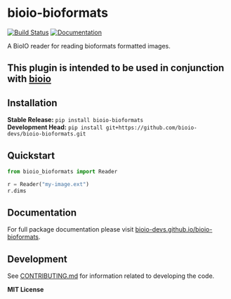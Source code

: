 # bioio-bioformats

[![Build Status](https://github.com/bioio-devs/bioio-bioformats/workflows/CI/badge.svg)](https://github.com/bioio-devs/bioio-bioformats/actions)
[![Documentation](https://github.com/bioio-devs/bioio-bioformats/workflows/Documentation/badge.svg)](https://bioio-devs.github.io/bioio-bioformats)

A BioIO reader for reading bioformats formatted images.

This plugin is intended to be used in conjunction with [bioio](https://github.com/bioio-devs/bioio)
---

## Installation

**Stable Release:** `pip install bioio-bioformats`<br>
**Development Head:** `pip install git+https://github.com/bioio-devs/bioio-bioformats.git`

## Quickstart

```python
from bioio_bioformats import Reader 

r = Reader("my-image.ext")
r.dims
```

## Documentation

For full package documentation please visit [bioio-devs.github.io/bioio-bioformats](https://bioio-devs.github.io/bioio-bioformats).

## Development

See [CONTRIBUTING.md](CONTRIBUTING.md) for information related to developing the code.

**MIT License**
